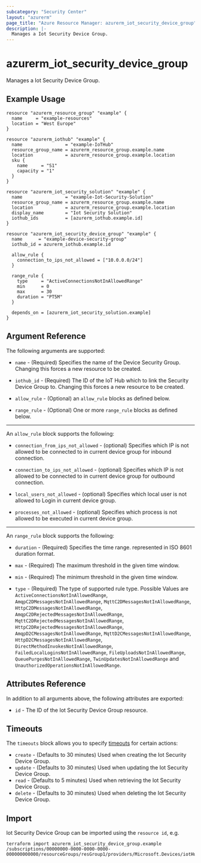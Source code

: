 ```yaml
---
subcategory: "Security Center"
layout: "azurerm"
page_title: "Azure Resource Manager: azurerm_iot_security_device_group"
description: |-
  Manages a Iot Security Device Group.
---
```


# azurerm_iot_security_device_group

Manages a Iot Security Device Group.

## Example Usage

```hcl
resource "azurerm_resource_group" "example" {
  name     = "example-resources"
  location = "West Europe"
}

resource "azurerm_iothub" "example" {
  name                = "example-IoTHub"
  resource_group_name = azurerm_resource_group.example.name
  location            = azurerm_resource_group.example.location
  sku {
    name     = "S1"
    capacity = "1"
  }
}

resource "azurerm_iot_security_solution" "example" {
  name                = "example-Iot-Security-Solution"
  resource_group_name = azurerm_resource_group.example.name
  location            = azurerm_resource_group.example.location
  display_name        = "Iot Security Solution"
  iothub_ids          = [azurerm_iothub.example.id]
}

resource "azurerm_iot_security_device_group" "example" {
  name      = "example-device-security-group"
  iothub_id = azurerm_iothub.example.id

  allow_rule {
    connection_to_ips_not_allowed = ["10.0.0.0/24"]
  }

  range_rule {
    type     = "ActiveConnectionsNotInAllowedRange"
    min      = 0
    max      = 30
    duration = "PT5M"
  }

  depends_on = [azurerm_iot_security_solution.example]
}
```

## Argument Reference

The following arguments are supported:

* `name` - (Required) Specifies the name of the Device Security Group. Changing this forces a new resource to be created.

* `iothub_id` - (Required) The ID of the IoT Hub which to link the Security Device Group to. Changing this forces a new resource to be created.

* `allow_rule` - (Optional) an `allow_rule` blocks as defined below.

* `range_rule` - (Optional) One or more `range_rule` blocks as defined below.

---

An `allow_rule` block supports the following:

* `connection_from_ips_not_allowed` - (optional) Specifies which IP is not allowed to be connected to in current device group for inbound connection.

* `connection_to_ips_not_allowed` - (optional) Specifies which IP is not allowed to be connected to in current device group for outbound connection.

* `local_users_not_allowed` - (optional) Specifies which local user is not allowed to Login in current device group.

* `processes_not_allowed` - (optional) Specifies which process is not allowed to be executed in current device group.

---

An `range_rule` block supports the following:

* `duration` - (Required) Specifies the time range. represented in ISO 8601 duration format.

* `max` - (Required) The maximum threshold in the given time window.

* `min` - (Required) The minimum threshold in the given time window.

* `type` - (Required) The type of supported rule type. Possible Values are `ActiveConnectionsNotInAllowedRange`, `AmqpC2DMessagesNotInAllowedRange`, `MqttC2DMessagesNotInAllowedRange`, `HttpC2DMessagesNotInAllowedRange`, `AmqpC2DRejectedMessagesNotInAllowedRange`, `MqttC2DRejectedMessagesNotInAllowedRange`, `HttpC2DRejectedMessagesNotInAllowedRange`, `AmqpD2CMessagesNotInAllowedRange`, `MqttD2CMessagesNotInAllowedRange`, `HttpD2CMessagesNotInAllowedRange`, `DirectMethodInvokesNotInAllowedRange`, `FailedLocalLoginsNotInAllowedRange`, `FileUploadsNotInAllowedRange`, `QueuePurgesNotInAllowedRange`, `TwinUpdatesNotInAllowedRange` and `UnauthorizedOperationsNotInAllowedRange`.

## Attributes Reference

In addition to all arguments above, the following attributes are exported:

* `id` - The ID of the Iot Security Device Group resource.

## Timeouts

The `timeouts` block allows you to specify [timeouts](https://www.terraform.io/docs/configuration/resources.html#timeouts) for certain actions:

* `create` - (Defaults to 30 minutes) Used when creating the Iot Security Device Group.
* `update` - (Defaults to 30 minutes) Used when updating the Iot Security Device Group.
* `read` - (Defaults to 5 minutes) Used when retrieving the Iot Security Device Group.
* `delete` - (Defaults to 30 minutes) Used when deleting the Iot Security Device Group.

## Import

Iot Security Device Group can be imported using the `resource id`, e.g.

```shell
terraform import azurerm_iot_security_device_group.example /subscriptions/00000000-0000-0000-0000-000000000000/resourceGroups/resGroup1/providers/Microsoft.Devices/iotHubs/hub1/providers/Microsoft.Security/deviceSecurityGroups/group1
```

